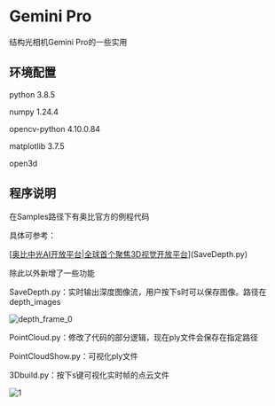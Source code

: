 # Gemini Pro

结构光相机Gemini Pro的一些实用

## 环境配置

python 3.8.5

numpy 1.24.4

opencv-python 4.10.0.84

matplotlib 3.7.5

open3d

## 程序说明

在Samples路径下有奥比官方的例程代码

具体可参考：

[[奥比中光AI开放平台|全球首个聚焦3D视觉开放平台](https://vcp.developer.orbbec.com.cn/documentation)](SaveDepth.py)

除此以外新增了一些功能

SaveDepth.py：实时输出深度图像流，用户按下s时可以保存图像。路径在depth_images

![depth_frame_0](D:\Project\Python\Gemini\python3.8\Samples\depth_images\depth_frame_0.png)

PointCloud.py：修改了代码的部分逻辑，现在ply文件会保存在指定路径

 PointCloudShow.py：可视化ply文件

3Dbuild.py：按下s键可视化实时帧的点云文件

![1](D:\Project\Python\Gemini\python3.8\1.png)